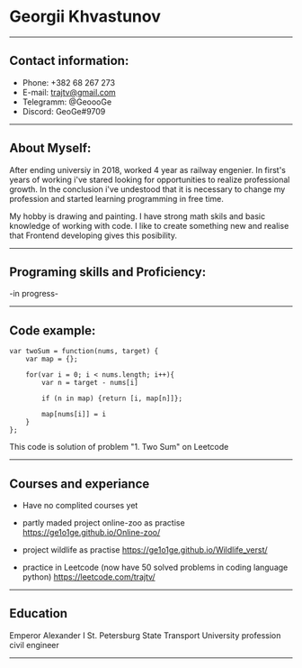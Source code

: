 # Georgii Khvastunov
*****

## Contact information:
* Phone: +382 68 267 273
* E-mail: trajtv@gmail.com
* Telegramm: @GeoooGe
* Discord: GeoGe#9709

*****
## About Myself:
After ending universiy in 2018, worked 4 year as railway engenier. 
In first's years of working i've stared looking for opportunities to realize professional growth.
In the conclusion i've undestood that it is necessary to change my profession and started learning programming in free time. 

My hobby is drawing and painting.
I have strong math skils and basic knowledge of working with code. 
I like to create something new and realise that Frontend developing gives this posibility.

*****
## Programing skills and Proficiency:

-in progress-

*****
## Code example:

```
var twoSum = function(nums, target) {
    var map = {};
    
    for(var i = 0; i < nums.length; i++){
        var n = target - nums[i]

        if (n in map) {return [i, map[n]]};

        map[nums[i]] = i
    }
};
```
This code is solution of problem "1. Two Sum" on Leetcode

*****
## Courses and experiance

* Have no complited courses yet

* partly maded project online-zoo as practise
    https://ge1o1ge.github.io/Online-zoo/

* project wildlife as practise
    https://ge1o1ge.github.io/Wildlife_verst/

* practice in Leetcode (now have 50 solved problems in coding language python) 
    https://leetcode.com/trajtv/

*****
## Education

Emperor Alexander I St. Petersburg State Transport University
profession civil engineer

*****
